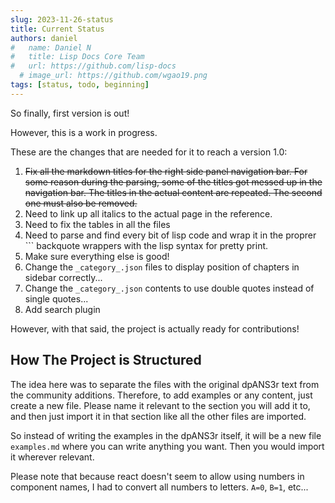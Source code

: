 ```yaml
---
slug: 2023-11-26-status
title: Current Status
authors: daniel
#   name: Daniel N
#   title: Lisp Docs Core Team
#   url: https://github.com/lisp-docs
  # image_url: https://github.com/wgao19.png
tags: [status, todo, beginning]
---
```


So finally, first version is out!

However, this is a work in progress.

These are the changes that are needed for it to reach a version 1.0:

1. ~~Fix all the markdown titles for the right side panel navigation bar. For some reason during the parsing, some of the titles got messed up in the navigation bar. The titles in the actual content are repeated. The second one must also be removed.~~
2. Need to link up all italics to the actual page in the reference.
3. Need to fix the tables in all the files
4. Need to parse and find every bit of lisp code and wrap it in the proprer ``` backquote wrappers with the lisp syntax for pretty print.
5. Make sure everything else is good!
6. Change the `_category_.json` files to display position of chapters in sidebar correctly...
7. Change the `_category_.json` contents to use double quotes instead of single quotes...
8. Add search plugin

However, with that said, the project is actually ready for contributions!

## How The Project is Structured

The idea here was to separate the files with the original dpANS3r text from the community additions. Therefore, to add examples or any content, just create a new file. Please name it relevant to the section you will add it to, and then just import it in that section like all the other files are imported.

So instead of writing the examples in the dpANS3r itself, it will be a new file `examples.md` where you can write anything you want. Then you would import it wherever relevant.

Please note that because react doesn't seem to allow using numbers in component names, I had to convert all numbers to letters. `A=0`, `B=1`, etc...
